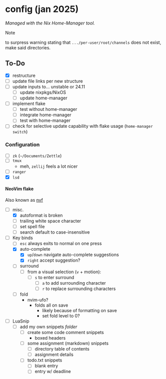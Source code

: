 # config (jan 2025)

_Managed with the Nix Home-Manager tool._

> [!NOTE]
> to surpress warning stating that `.../per-user/root/channels` does not exist,
> make said directories.

## To-Do

- [x] restructure
- [ ] update file links per new structure
- [ ] update inputs to... unstable or 24.11
  - [ ] update nixpkgs/NixOS
  - [ ] update home-manager
- [ ] implement flake
  - [ ] test without home-manager
  - [ ] integrate home-manager
  - [ ] test with home-manager
- [ ] check for selective update capability with flake usage
      (`home-manager switch`)

### Configuration

- [ ] `zk` (`~/Documents/Zettle`)
- [ ] `tmux`
  - meh, `zellij` feels a lot nicer
- [ ] `ranger`
- [x] `lsd`

#### NeoVim flake

Also known as [nvf](https://github.com/NotAShelf/nvf)

- [ ] misc.
  - [x] autoformat is broken
  - [ ] trailing white space character
  - [ ] set spell file
  - [ ] search default to case-insensitive
- [ ] Key binds
  - [ ] `esc` always exits to normal on one press
  - [x] auto-complete
    - [x] `up`/`down` navigate auto-complete suggestions
    - [x] `right` accept suggestion?
  - [ ] surround
    - [ ] from a visual selection (`v` + motion):
      - [ ] `s` to enter surround
        - [ ] `a` to add surrounding character
        - [ ] `r` to replace surrounding characters
  - [ ] fold
    - nvim-ufo?
      - folds all on save
        - likely because of formatting on save
        - set fold level to 0?
- [ ] LuaSnip
  - [ ] add my own snippets _folder_
    - [ ] create some code comment snippets
      - boxed headers
    - [ ] some assignment (markdown) snippets
      - [ ] directory table of contents
      - [ ] assignment details
    - [ ] todo.txt snippets
      - [ ] blank entry
      - [ ] entry w/ deadline
